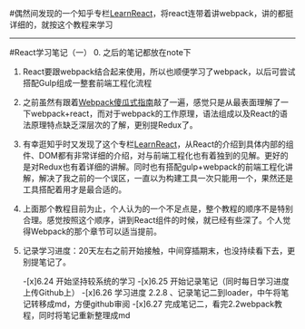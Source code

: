 #偶然间发现的一个知乎专栏[LearnReact](https://zhuanlan.zhihu.com/leanreact)，将react连带着讲webpack，讲的都挺详细的，就按这个教程来学习

---
#React学习笔记（一）
0. 之后的笔记都放在note下
1. React要跟webpack结合起来使用，所以也顺便学习了webpack，以后可尝试搭配Gulp组成一整套前端工程化流程
2. 之前虽然有跟着[Webpack傻瓜式指南](https://zhuanlan.zhihu.com/p/20367175?refer=FrontendMagazine)敲了一遍，感觉只是从最表面理解了一下webpack+react，而对于webpack的工作原理，语法组成以及React的语法原理特点缺乏深层次的了解，更别提Redux了。
3. 有幸逛知乎时又发现了这个专栏[LearnReact](https://zhuanlan.zhihu.com/leanreact)，从React的介绍到具体内部的组件、DOM都有非常详细的介绍，对与前端工程化也有着独到的见解。更好的是对Redux也有着详细的讲解。同时也有搭配gulp+webpack的前端工程化讲解，解决了我之前的一个误区，一直以为构建工具一次只能用一个，果然还是工具搭配着用才是最合适的。
4. 上面那个教程目前为止，个人认为的一个不足点是，整个教程的顺序不是特别合理。感觉按照这个顺序，讲到React组件的时候，就已经有些深了。个人觉得Webpack的那个章节可以适当提前。
5. 记录学习进度：20天左右之前开始接触，中间穿插期末，也没持续看下去，更别提笔记了。
                          
    -[x]6.24     开始坚持较系统的学习
    -[x]6.25     开始记录笔记（同时每日学习进度上传Github上）
    -[x]6.26     学习进度 2.2.8 、记录笔记二到loader，中午将笔记转移成md，方便github审阅
    -[x]6.27 	 完成笔记二，看完2.2webpack教程，同时将笔记重新整理成md